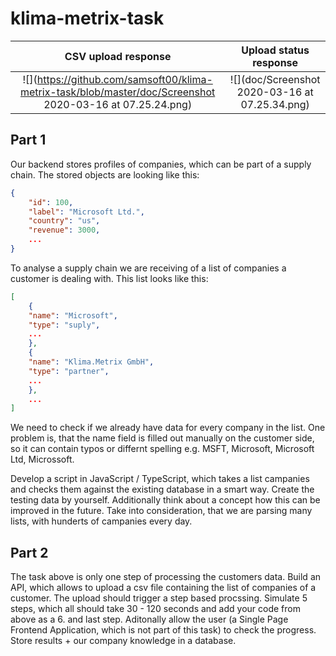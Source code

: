 # klima-metrix-task

|                                            CSV upload response                                            |             Upload status response             |
| :-------------------------------------------------------------------------------------------------------: | :--------------------------------------------: |
| ![](https://github.com/samsoft00/klima-metrix-task/blob/master/doc/Screenshot 2020-03-16 at 07.25.24.png) | ![](doc/Screenshot 2020-03-16 at 07.25.34.png) |

## Part 1

Our backend stores profiles of companies, which can be part of a supply chain. The stored objects are looking like this:

```json
{
    "id": 100,
    "label": "Microsoft Ltd.",
    "country": "us",
    "revenue": 3000,
    ...
}
```

To analyse a supply chain we are receiving of a list of companies a customer is dealing with. This list looks like this:

```json
[
    {
    "name": "Microsoft",
    "type": "suply",
    ...
    },
    {
    "name": "Klima.Metrix GmbH",
    "type": "partner",
    ...
    },
    ...
]
```

We need to check if we already have data for every company in the list. One problem is, that the name field is filled out manually on the customer side, so it can contain typos or differnt spelling e.g. MSFT, Microsoft, Microsoft Ltd, Microssoft.

Develop a script in JavaScript / TypeScript, which takes a list campanies and checks them against the existing database in a smart way. Create the testing data by yourself. Additionally think about a concept how this can be improved in the future. Take into consideration, that we are parsing many lists, with hunderts of campanies every day.

## Part 2

The task above is only one step of processing the customers data. Build an API, which allows to upload a csv file containing the list of companies of a customer. The upload should trigger a step based procssing. Simulate 5 steps, which all should take 30 - 120 seconds and add your code from above as a 6. and last step. Aditonally allow the user (a Single Page Frontend Application, which is not part of this task) to check the progress. Store results + our company knowledge in a database.
